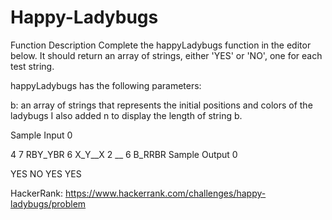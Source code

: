 # Happy-Ladybugs
Function Description  Complete the happyLadybugs function in the editor below. It should return an array of strings, either 'YES' or 'NO', one for each test string.

happyLadybugs has the following parameters:

b: an array of strings that represents the initial positions and colors of the ladybugs 
I also added n to display the length of string b. 

Sample Input 0

4
7
RBY_YBR
6
X_Y__X
2
__
6
B_RRBR
Sample Output 0

YES
NO
YES
YES

HackerRank: https://www.hackerrank.com/challenges/happy-ladybugs/problem
